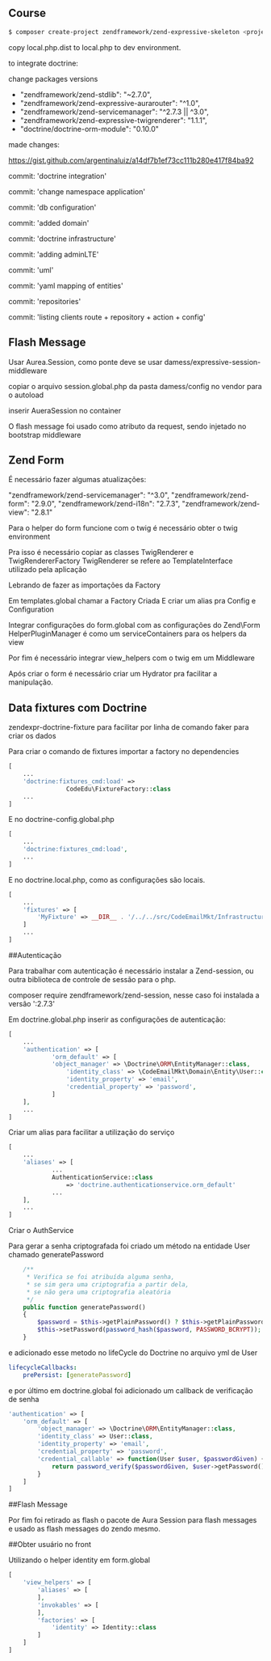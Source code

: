 ## Course

```bash
$ composer create-project zendframework/zend-expressive-skeleton <project-path>
```

copy local.php.dist to local.php to dev environment.

to integrate doctrine:

change packages versions

- "zendframework/zend-stdlib": "~2.7.0",
- "zendframework/zend-expressive-aurarouter": "^1.0",
- "zendframework/zend-servicemanager": "^2.7.3 || ^3.0",
- "zendframework/zend-expressive-twigrenderer": "1.1.1",
- "doctrine/doctrine-orm-module": "0.10.0"

made changes:

https://gist.github.com/argentinaluiz/a14df7b1ef73cc111b280e417f84ba92

commit: 'doctrine integration'

commit: 'change namespace application'

commit: 'db configuration'

commit: 'added domain'

commit: 'doctrine infrastructure'

commit: 'adding adminLTE'

commit: 'uml'

commit: 'yaml mapping of entities'

commit: 'repositories'

commit: 'listing clients route + repository + action + config'


## Flash Message 

Usar Aurea.Session, como ponte deve se usar 
damess/expressive-session-middleware

copiar o arquivo session.global.php da pasta damess/config no vendor para o autoload

inserir AueraSession no container

O flash message foi usado como atributo da request, sendo injetado no bootstrap middleware

## Zend Form 

É necessário fazer algumas atualizações:

"zendframework/zend-servicemanager": "^3.0",
"zendframework/zend-form": "2.9.0",
"zendframework/zend-i18n": "2.7.3",
"zendframework/zend-view": "2.8.1"

Para o helper do form funcione com o twig é necessário obter o twig environment

Pra isso é necessário copiar as classes TwigRenderer e TwigRendererFactory
TwigRenderer se refere ao TemplateInterface utilizado pela aplicação

Lebrando de fazer as importações da Factory

Em templates.global chamar a Factory Criada
E criar um alias pra Config e Configuration

Integrar configurações do form.global com as configurações do Zend\Form
HelperPluginManager é como um serviceContainers para os helpers da view

Por fim é necessário integrar view_helpers com o twig em um Middleware

Após criar o form é necessário criar um Hydrator pra facilitar a manipulação.

## Data fixtures com Doctrine

zendexpr-doctrine-fixture para facilitar por linha de comando
faker para criar os dados

Para criar o comando de fixtures importar a factory no dependencies

```php
[
    ...
    'doctrine:fixtures_cmd:load' =>
                CodeEdu\FixtureFactory::class
    ...
]
```

E no doctrine-config.global.php

```php
[
    ...
    'doctrine:fixtures_cmd:load',
    ...
]
```

E no doctrine.local.php, como as configurações são locais.

```php
[
    ...
    'fixtures' => [
        'MyFixture' => __DIR__ . '/../../src/CodeEmailMkt/Infrastructure/Persistence/Doctrine/DataFixture'
    ]
    ...
]
```

##Autenticação

Para trabalhar com autenticação é necessário instalar a Zend-session, ou outra biblioteca de controle de sessão para o php.

composer require zendframework/zend-session, nesse caso foi instalada a versão ':2.7.3'

Em doctrine.global.php inserir as configurações de autenticação:

```php
[
    ...
    'authentication' => [
            'orm_default' => [
            'object_manager' => \Doctrine\ORM\EntityManager::class,
                'identity_class' => \CodeEmailMkt\Domain\Entity\User::class,
                'identity_property' => 'email',
                'credential_property' => 'password',
            ]
    ],
    ...
]
```
 
Criar um alias para facilitar a utilização do serviço

```php
[
    ...
    'aliases' => [
            ...
            AuthenticationService::class 
                => 'doctrine.authenticationservice.orm_default'
            ...
    ],
    ...
]
```

Criar o AuthService

Para gerar a senha criptografada foi criado um método na entidade User chamado generatePassword

```php
    /**
     * Verifica se foi atribuída alguma senha,
     * se sim gera uma criptografia a partir dela,
     * se não gera uma criptografia aleatória
     */
    public function generatePassword()
    {
        $password = $this->getPlainPassword() ? $this->getPlainPassword() : uniqid();
        $this->setPassword(password_hash($password, PASSWORD_BCRYPT));
    }
```

e adicionado esse metodo no lifeCycle do Doctrine no arquivo yml de User

```yaml
lifecycleCallbacks:
    prePersist: [generatePassword]
```

e por último em doctrine.global foi adicionado um callback de verificação de senha

```php
'authentication' => [
    'orm_default' => [
        'object_manager' => \Doctrine\ORM\EntityManager::class,
        'identity_class' => User::class,
        'identity_property' => 'email',
        'credential_property' => 'password',
        'credential_callable' => function(User $user, $passwordGiven) {
            return password_verify($passwordGiven, $user->getPassword());
        }
    ]
]
```

##Flash Message

Por fim foi retirado as flash o pacote de Aura Session para flash messages e usado as flash messages do zendo mesmo.

##Obter usuário no front

Utilizando o helper identity
em form.global

```php
[
    'view_helpers' => [
        'aliases' => [
        ],
        'invokables' => [
        ],
        'factories' => [
            'identity' => Identity::class
        ]
    ]
]
```

